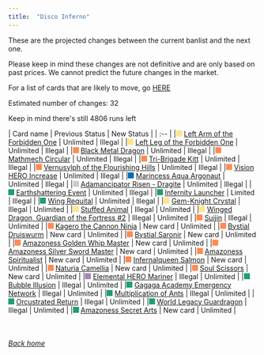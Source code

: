 ```yaml
---
title:  "Disco Inferno"
---
```


These are the projected changes between the current banlist and the next one.

Please keep in mind these changes are not definitive and are only based on past prices. We cannot predict the future changes in the market.

For a list of cards that are likely to move, go [HERE](closeprices)

Estimated number of changes: 32

Keep in mind there's still 4806 runs left

| Card name | Previous Status | New Status |
| :-- |
|<img src="assets/vanilla.png" alt="Normal Monster" width="12" height="12"/> [Left Arm of the Forbidden One](https://db.ygoprodeck.com/card/?search=Left%20Arm%20of%20the%20Forbidden%20One) | Unlimited | Illegal |
|<img src="assets/vanilla.png" alt="Normal Monster" width="12" height="12"/> [Left Leg of the Forbidden One](https://db.ygoprodeck.com/card/?search=Left%20Leg%20of%20the%20Forbidden%20One) | Unlimited | Illegal |
|<img src="assets/effect.png" alt="Effect Monster" width="12" height="12"/> [Black Metal Dragon](https://db.ygoprodeck.com/card/?search=Black%20Metal%20Dragon) | Unlimited | Illegal |
|<img src="assets/effect.png" alt="Effect Monster" width="12" height="12"/> [Mathmech Circular](https://db.ygoprodeck.com/card/?search=Mathmech%20Circular) | Unlimited | Illegal |
|<img src="assets/effect.png" alt="Effect Monster" width="12" height="12"/> [Tri-Brigade Kitt](https://db.ygoprodeck.com/card/?search=Tri-Brigade%20Kitt) | Unlimited | Illegal |
|<img src="assets/effect.png" alt="Effect Monster" width="12" height="12"/> [Vernusylph of the Flourishing Hills](https://db.ygoprodeck.com/card/?search=Vernusylph%20of%20the%20Flourishing%20Hills) | Unlimited | Illegal |
|<img src="assets/effect.png" alt="Effect Monster" width="12" height="12"/> [Vision HERO Increase](https://db.ygoprodeck.com/card/?search=Vision%20HERO%20Increase) | Unlimited | Illegal |
|<img src="assets/link.png" alt="Link Monster" width="12" height="12"/> [Marincess Aqua Argonaut](https://db.ygoprodeck.com/card/?search=Marincess%20Aqua%20Argonaut) | Unlimited | Illegal |
|<img src="assets/synchro.png" alt="Synchro Monster" width="12" height="12"/> [Adamancipator Risen - Dragite](https://db.ygoprodeck.com/card/?search=Adamancipator%20Risen%20-%20Dragite) | Unlimited | Illegal |
|<img src="assets/spell.png" alt="Spell" width="12" height="12"/> [Earthshattering Event](https://db.ygoprodeck.com/card/?search=Earthshattering%20Event) | Unlimited | Illegal |
|<img src="assets/spell.png" alt="Spell" width="12" height="12"/> [Infernity Launcher](https://db.ygoprodeck.com/card/?search=Infernity%20Launcher) | Limited | Illegal |
|<img src="assets/spell.png" alt="Spell" width="12" height="12"/> [Wing Requital](https://db.ygoprodeck.com/card/?search=Wing%20Requital) | Unlimited | Illegal |
|<img src="assets/vanilla.png" alt="Normal Monster" width="12" height="12"/> [Gem-Knight Crystal](https://db.ygoprodeck.com/card/?search=Gem-Knight%20Crystal) | Illegal | Unlimited |
|<img src="assets/vanilla.png" alt="Normal Monster" width="12" height="12"/> [Stuffed Animal](https://db.ygoprodeck.com/card/?search=Stuffed%20Animal) | Illegal | Unlimited |
|<img src="assets/vanilla.png" alt="Normal Monster" width="12" height="12"/> [Winged Dragon, Guardian of the Fortress #2](https://db.ygoprodeck.com/card/?search=Winged%20Dragon,%20Guardian%20of%20the%20Fortress%20#2) | Illegal | Unlimited |
|<img src="assets/effect.png" alt="Effect Monster" width="12" height="12"/> [Suijin](https://db.ygoprodeck.com/card/?search=Suijin) | Illegal | Unlimited |
|<img src="assets/effect.png" alt="Effect Monster" width="12" height="12"/> [Kagero the Cannon Ninja](https://db.ygoprodeck.com/card/?search=Kagero%20the%20Cannon%20Ninja) | New card | Unlimited |
|<img src="assets/effect.png" alt="Effect Monster" width="12" height="12"/> [Bystial Druiswurm](https://db.ygoprodeck.com/card/?search=Bystial%20Druiswurm) | New card | Unlimited |
|<img src="assets/effect.png" alt="Effect Monster" width="12" height="12"/> [Bystial Saronir](https://db.ygoprodeck.com/card/?search=Bystial%20Saronir) | New card | Unlimited |
|<img src="assets/effect.png" alt="Effect Monster" width="12" height="12"/> [Amazoness Golden Whip Master](https://db.ygoprodeck.com/card/?search=Amazoness%20Golden%20Whip%20Master) | New card | Unlimited |
|<img src="assets/effect.png" alt="Effect Monster" width="12" height="12"/> [Amazoness Silver Sword Master](https://db.ygoprodeck.com/card/?search=Amazoness%20Silver%20Sword%20Master) | New card | Unlimited |
|<img src="assets/effect.png" alt="Effect Monster" width="12" height="12"/> [Amazoness Spiritualist](https://db.ygoprodeck.com/card/?search=Amazoness%20Spiritualist) | New card | Unlimited |
|<img src="assets/effect.png" alt="Effect Monster" width="12" height="12"/> [Infernalqueen Salmon](https://db.ygoprodeck.com/card/?search=Infernalqueen%20Salmon) | New card | Unlimited |
|<img src="assets/effect.png" alt="Effect Monster" width="12" height="12"/> [Naturia Camellia](https://db.ygoprodeck.com/card/?search=Naturia%20Camellia) | New card | Unlimited |
|<img src="assets/effect.png" alt="Effect Monster" width="12" height="12"/> [Soul Scissors](https://db.ygoprodeck.com/card/?search=Soul%20Scissors) | New card | Unlimited |
|<img src="assets/fusion.png" alt="XYZ Fusion" width="12" height="12"/> [Elemental HERO Mariner](https://db.ygoprodeck.com/card/?search=Elemental%20HERO%20Mariner) | Illegal | Unlimited |
|<img src="assets/spell.png" alt="Spell" width="12" height="12"/> [Bubble Illusion](https://db.ygoprodeck.com/card/?search=Bubble%20Illusion) | Illegal | Unlimited |
|<img src="assets/spell.png" alt="Spell" width="12" height="12"/> [Gagaga Academy Emergency Network](https://db.ygoprodeck.com/card/?search=Gagaga%20Academy%20Emergency%20Network) | Illegal | Unlimited |
|<img src="assets/spell.png" alt="Spell" width="12" height="12"/> [Multiplication of Ants](https://db.ygoprodeck.com/card/?search=Multiplication%20of%20Ants) | Illegal | Unlimited |
|<img src="assets/spell.png" alt="Spell" width="12" height="12"/> [Orcustrated Return](https://db.ygoprodeck.com/card/?search=Orcustrated%20Return) | Illegal | Unlimited |
|<img src="assets/spell.png" alt="Spell" width="12" height="12"/> [World Legacy Guardragon](https://db.ygoprodeck.com/card/?search=World%20Legacy%20Guardragon) | Illegal | Unlimited |
|<img src="assets/spell.png" alt="Spell" width="12" height="12"/> [Amazoness Secret Arts](https://db.ygoprodeck.com/card/?search=Amazoness%20Secret%20Arts) | New card | Unlimited |

<br>

###### [Back home](index)